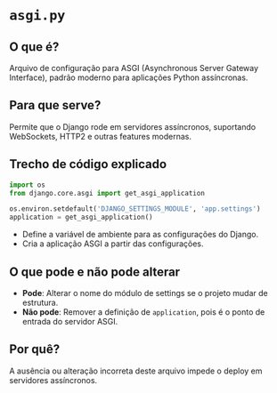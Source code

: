 # `asgi.py`

## O que é?

Arquivo de configuração para ASGI (Asynchronous Server Gateway Interface), padrão moderno para aplicações Python assíncronas.

## Para que serve?

Permite que o Django rode em servidores assíncronos, suportando WebSockets, HTTP2 e outras features modernas.

## Trecho de código explicado

```python
import os
from django.core.asgi import get_asgi_application

os.environ.setdefault('DJANGO_SETTINGS_MODULE', 'app.settings')
application = get_asgi_application()
```
- Define a variável de ambiente para as configurações do Django.
- Cria a aplicação ASGI a partir das configurações.

## O que pode e não pode alterar

- **Pode**: Alterar o nome do módulo de settings se o projeto mudar de estrutura.
- **Não pode**: Remover a definição de `application`, pois é o ponto de entrada do servidor ASGI.

## Por quê?

A ausência ou alteração incorreta deste arquivo impede o deploy em servidores assíncronos.
